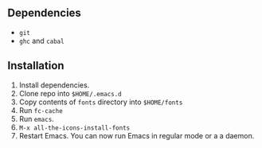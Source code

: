 ## Dependencies
- `git`
- `ghc` and `cabal`


## Installation
1. Install dependencies.
2. Clone repo into `$HOME/.emacs.d`
3. Copy contents of `fonts` directory into `$HOME/fonts`
4. Run `fc-cache`
5. Run `emacs`.
6. `M-x all-the-icons-install-fonts`
7. Restart Emacs. You can now run Emacs in regular mode or a a daemon.
